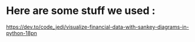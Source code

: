 # Here are some stuff we used : 

https://dev.to/code_jedi/visualize-financial-data-with-sankey-diagrams-in-python-18pn
